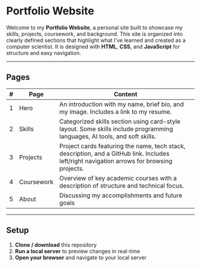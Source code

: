 # Portfolio Website

Welcome to my **Portfolio Website**, a personal site built to showcase my skills, projects, coursework, and background. This site is organized into clearly defined sections that highlight what I’ve learned and created as a computer scientist. It is designed with **HTML**, **CSS**, and **JavaScript** for structure and easy navigation.

---

## Pages

| #   | Page       | Content                                                                                                                                              |
|-----|------------|------------------------------------------------------------------------------------------------------------------------------------------------------|
| 1   | Hero       | An introduction with my name, brief bio, and my image. Includes a link to my resume.                                 |
| 2   | Skills     | Categorized skills section using card-style layout. Some skills include programming languages, AI tools, and soft skills.     |
| 3   | Projects   | Project cards featuring the name, tech stack, description, and a GitHub link. Includes left/right navigation arrows for browsing projects. |
| 4   | Coursework | Overview of key academic courses with a description of structure and technical focus.                      |
| 5   | About      | Discussing my accomplishments and future goals             |

---

## Setup

1. **Clone / download** this repository  
2. **Run a local server** to preview changes in real-time  
3. **Open your browser** and navigate to your local server   